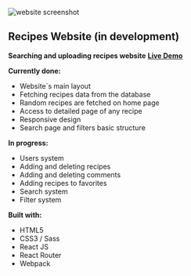 ![website screenshot](https://i.imgur.com/aIuxtZJ.png)

## Recipes Website (in development)

**Searching and uploading recipes website** 
**[Live Demo](https://deli-web.netlify.app/ "Live Demo")**

**Currently done:**
- Website\`s main layout
- Fetching recipes data from the database
- Random recipes are fetched on home page
- Access to detailed page of any recipe
- Responsive design
- Search page and filters basic structure

**In progress:**
- Users system
- Adding and deleting recipes
- Adding and deleting comments
- Adding recipes to favorites
- Search system
- Filter system

**Built with:**
- HTML5
- CSS3 / Sass
- React JS
- React Router
- Webpack
